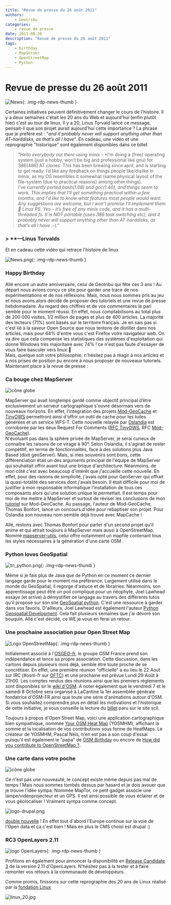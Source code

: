 ```yaml
---
title: "Revue de presse du 26 août 2011"
authors:
    - Geotribu
categories:
    - revue de presse
date: 2011-08-26
description: "Revue de presse du 26 août 2011"
tags:
    - birthday
    - MapServer
    - OpenStreetMap
    - Python
---
```


# Revue de presse du 26 août 2011

![News](https://cdn.geotribu.fr/img/internal/icons-rdp-news/news.png "Icône news générique"){: .img-rdp-news-thumb }

Certaines initiatives peuvent définitivement changer le cours de l'histoire. Il y a deux semaines c'était les 20 ans du Web et aujourd'hui (enfin plutôt hier) c'est au tour de linux. Il y a 20, Linus Torvald lancé ce message, pensait-il que son projet aurait aujourd'hui cette importance ? La phrase que je préfère est : "*and it probably never will support anything other than AT-harddisks, as that’s all I have*". En cadeau, une vidéo et une reprographie "historique" sont également disponibles dans ce billet

> *"Hello everybody out there using minix -*
> *I’m doing a (free) operating system (just a hobby, won’t be big and professional like gnu) for 386(486) AT clones. This has been brewing since april, and is starting to get ready. I’d like any feedback on things people like/dislike in minix, as my OS resembles it somewhat (same physical layout of the file-system (due to practical reasons) among other things).  
>*I’ve currently ported bash(1.08) and gcc(1.40), and things seem to work. This implies that I’ll get something practical within a few months, and I’d like to know what features most people would want. Any suggestions are welcome, but I won’t promise I’ll implement them :slightly_smiling_face:*
>*Linus*
>*PS. Yes – it’s free of any minix code, and it has a multi-threaded fs. It is NOT portable (uses 386 task switching etc), and it probably never will support anything other than AT-harddisks, as that’s all I have :-(."*  
### > **—Linus Torvalds


Et en cadeau cette vidéo qui retrace l'histoire de linux

![News.png](http://geotribu.net/sites/default/files/Tuto/img/Blog/divers/geotribu_logo_small_bigger.png){: .img-rdp-news-thumb }

### Happy Birthday

Allé encore un autre anniversaire, celui de Géotribu qui fête ces 3 ans ! Au départ nous avions conçu ce site pour garder une trace de nos expérimentations et de nos réflexions. Mais, nous nous sommes pris au jeu et nous avons alors décidé de proposer des tutoriels et une revue de presse hebdomadaire. Au regard des chiffres et de vos commentaires le pari semble pour le moment réussi. En effet, nous comptabilisons au total plus de 200 000 visites, 1/2 million de pages et plus de 400 articles. La majorité des lecteurs (71%) sont basés sur le territoire français. Je en sais pas si c'est lié à la saveur Open Source que nous tentons de distiller dans nos articles, mais pour 64% d'entre vous c'est Firefox votre navigateur web. On va dire que cela compense les statistiques des systèmes d'exploitation qui donne Windows très majoritaire avec 74% ! ce n'est pas faute d'essayer de vous faire basculer vers linux :slightly_smiling_face:  
Mais, quelque soit votre philosophie, n'hésitez pas à réagir à nos articles et à nos prises de position pu encore à nous proposer de nouveaux tutoriels. Maintenant place à la revue de presse :

### Ca bouge chez MapServer

![icône globe](https://cdn.geotribu.fr/img/logos-icones/logiciels_librairies/mapserver.png)

MapServer qui avait longtemps gardé comme objectif principal d’être exclusivement un serveur cartographique s'ouvre désormais vers de nouveaux horizons. En effet, l'intégration des projets [Mod-GeoCache](http://code.google.com/p/mod-geocache/) et [TinyOWS](http://www.tinyows.org/trac) permettront ainsi d'offrir un outil de cache pour les tuiles générées et un service WFS-T. Cette nouvelle relayée par [Oslandia](http://www.oslandia.com/tech/?p=1067) est corroborée par les deux Request For Comments ([RFC TinyOWS](http://mapserver.org/development/rfc/ms-rfc-70.html), RFC [Mod-GeoCache](http://mapserver.org/development/rfc/ms-rfc-71.html)).  
N'évoluant pas dans la sphère privée de MapServer, je serai curieux de connaitre les raisons de ce virage à 90°. Selon Oslandia, il s'agirait de rester compétitif, en terme de fonctionnalités, face à des solutions plus Java Based (dixit geoServer). Mais, si mes souvenirs sont bons, cette différenciation était un des arguments principal de l'équipe de MapServer qui souhaitait offrir avant tout une brique d'architecture. Néanmoins, de mon côté c'est avec beaucoup d'intérêt que j'accueille cette nouvelle. En effet, pour des raisons de simplicité, j'avais opté pour GeoServer qui offrait la quasi-totalité des services dont j'avais besoin. Il était difficile pour moi de justifier à mon responsable informatique l'installation de tous ces composants alors qu'une solution unique le permettait. Il est temps pour moi de me mettre à MapServer et surtout de réviser les conclusions de mon [tutoriel](http://geotribu.net/node/320) sur Mod-GeoCache. Au passage, l'auteur de Mod-GeoCache, Thomas Bonfort, lance un concours d'idée pour rebaptiser son projet. Pour Oslandia son nouveau nom semble déjà trouvé avec MapCache !

Allé, restons avec Thomas Bonfort pour parler d'un second projet qu'il anime et qui attrait toujours à MapServer mais aussi à OpenStreetMap. Nommé [mapserver-utils](http://code.google.com/p/mapserver-utils/), celui offre notamment un mapfile contenant tous les styles nécessaires à la génération d'une carte OSM .

### Python loves GeoSpatial

![tn_python.png](https://cdn.geotribu.fr/img/logos-icones/programmation/python.png){: .img-rdp-news-thumb }

Même si je fais plus de Java que de Python en ce moment ce dernier langage garde pour le moment ma préférence. Largement utilisé dans le monde du GeoSpatial, il regorge d'astuce et de librairies. Néanmoins, son apprentissage peut être un poil compliqué pour un néophyte. Joel Lawhead essaye (et arrive) à démystifier ce langage au travers des différents tutos qu'il propose sur son site [GeoSpatial python](http://geospatialpython.com/). C'est une ressource à garder dans vos favoris. D'ailleurs, Joel Lawhead est également l'auteur [Python Geospatial Development](http://www.amazon.com/gp/product/1849511543/ref=as_li_tf_il?ie=UTF8&tag=geosppytho-20&linkCode=as2&camp=217145&creative=399349&creativeASIN=1849511543). Cela fait plusieurs semaines que j'ai dévoré son bouquin. Allé c'est décidé, ce WE je vous en ferai un retour.

### Une prochaine association pour Open Street Map

![Logo OpenStreetMap](https://cdn.geotribu.fr/img/logos-icones/OpenStreetMap/Openstreetmap.png){: .img-rdp-news-thumb }

Initialement associé à l'[OSGEO-fr](http://wiki.osgeo.org/wiki/Francophone_OSGeo_Chapter), le groupe OSM France prend son indépendance et lance sa propre association. Cette discussion, dans les cartons depuis plusieurs mois déjà, semble être toute proche de se concrétiser. En effet, une première réunion "officielle" a eu lieu le 22 Aout sur IRC (#osm-fr sur [OFTC](http://www.oftc.net/oftc/)) et une prochaine est prévue Lundi 29 Août à 21h00. Les comptes rendus des réunions ainsi que les premiers règlements sont disponibles sir le [wiki d'OSM](https://wiki.openstreetmap.org/wiki/WikiProject_France/Projet_d%27association_en_France/compte_rendu_Reunion_OSM-FR_20110822). A noter également que le vendredi 7 et le samedi 8 Octobre sera organisé à LaCantine la 1er assemblée générale fondatrice d'OSM-FR ainsi que toute une série d'animations autour d'OSM. Si vous souhaitez comprendre plus en détail les motivations et l'historique de cette initiative, je vous conseille la lecture du [billet](http://www.scil.coop/2011/08/20/discussions-dautour-de-lassociation-openstreetmap-fr/) paru sur le site scil.

Toujours à propos d'Open Street Map, voici une application cartographique bien sympathique, nommée [Your OSM Heat Map](http://yosmhm.neis-one.org/) (YOSMHM), affichant la somme et la localisation de vos contributions sous forme de HeatMaps. Le créateur de YOSMHM, Pascal Neis, n'en est pas à son coup d'essai puisqu'il est également le "papa" de [OSM Birthday](http://osmbirthday.neis-one.org/) ou encore de [How did you contribute to OpenStreetMap ?](http://hdyc.neis-one.org/).

### Une carte dans votre poche


![icône globe](https://cdn.geotribu.fr/img/internal/icons-rdp-news/world.png)

Ce n'est pas une nouveauté, le concept existe même depuis pas mal de temps ! Mais nous sommes tombés dessus par hasard et je dois avouer que je trouve l'idée sympa. Nommée MapTor, ce petit gadget associe une lampe/vidéoprojecteur et un GPS. Il est ainsi possible de vous éclairer et de vous géolocaliser ! Vraiment sympa comme concept.

![logo-drupal.png](https://cdn.geotribu.fr/img/logos-icones/programmation/drupal.png)

[double nouvelle](http://www.itespresso.fr/open-data-l-europe-veut-concevoir-son-propre-portail-44563.html) ! En effet tout d'abord l'Europe continue sur la voie de l'Open data et ça c'est bien ! Mais en plus le CMS choisi est drupal :)

### RC3 OpenLayers 2.11

![logo OpenLayers](https://cdn.geotribu.fr/img/logos-icones/logiciels_librairies/openlayers.png){: .img-rdp-news-thumb }

Profitons en également pour annoncer la disponibilité en [Release Candidate 3](http://lists.osgeo.org/pipermail/openlayers-dev/2011-August/007968.html) de la version 2.11 d'OpenLayers. N'hésitez pas à la tester et à faire remonter vos retours à la communauté de développeurs.

Comme promis, finissons sur cette reprographie des 20 ans de Linux réalisé par la [fondation Linux](http://www.linuxfoundation.org/20th/)

![linux_20.jpg](http://geotribu.net/sites/default/files/Tuto/img/Blog/divers/linux_20.jpg)
